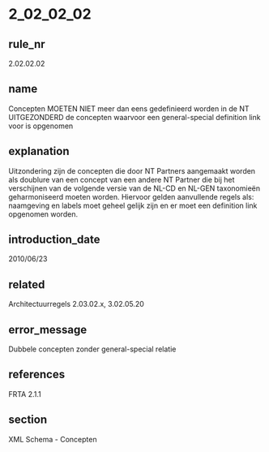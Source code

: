 # 2_02_02_02

## rule_nr
2.02.02.02

## name
Concepten MOETEN NIET meer dan eens gedefinieerd worden in de NT UITGEZONDERD de concepten waarvoor een general-special definition link voor is opgenomen

## explanation
Uitzondering zijn de concepten die door NT Partners aangemaakt worden als doublure van een concept van een andere NT Partner die bij het verschijnen van de volgende versie van de NL-CD en NL-GEN taxonomieën  geharmoniseerd moeten worden. Hiervoor gelden aanvullende regels als: naamgeving en labels moet geheel gelijk zijn en er moet een definition link opgenomen worden.

## introduction_date
2010/06/23

## related
Architectuurregels 2.03.02.x, 3.02.05.20

## error_message
Dubbele concepten zonder general-special relatie

## references
FRTA 2.1.1

## section
XML Schema - Concepten

